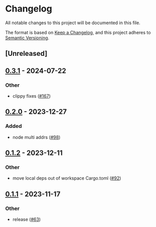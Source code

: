 # Changelog
All notable changes to this project will be documented in this file.

The format is based on [Keep a Changelog](https://keepachangelog.com/en/1.0.0/),
and this project adheres to [Semantic Versioning](https://semver.org/spec/v2.0.0.html).

## [Unreleased]

## [0.3.1](https://github.com/dhilipsiva/atm0s-sdn/compare/atm0s-sdn-identity-v0.3.0...atm0s-sdn-identity-v0.3.1) - 2024-07-22

### Other
- clippy fixes ([#167](https://github.com/dhilipsiva/atm0s-sdn/pull/167))

## [0.2.0](https://github.com/8xFF/atm0s-sdn/compare/atm0s-sdn-identity-v0.1.2...atm0s-sdn-identity-v0.2.0) - 2023-12-27

### Added
- node multi addrs ([#98](https://github.com/8xFF/atm0s-sdn/pull/98))

## [0.1.2](https://github.com/8xFF/atm0s-sdn/compare/atm0s-sdn-identity-v0.1.1...atm0s-sdn-identity-v0.1.2) - 2023-12-11

### Other
- move local deps out of workspace Cargo.toml ([#92](https://github.com/8xFF/atm0s-sdn/pull/92))

## [0.1.1](https://github.com/8xFF/atm0s-sdn/compare/atm0s-sdn-identity-v0.1.0...atm0s-sdn-identity-v0.1.1) - 2023-11-17

### Other
- release ([#63](https://github.com/8xFF/atm0s-sdn/pull/63))
